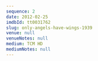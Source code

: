 ```yaml
---
sequence: 2
date: 2012-02-25
imdbId: tt0031762
slug: only-angels-have-wings-1939
venue: null
venueNotes: null
medium: TCM HD
mediumNotes: null
---
```


